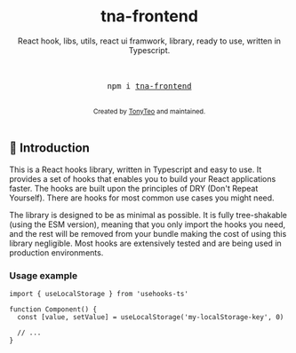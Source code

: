 <div align="center">
<h1>tna-frontend</h1>

<div>React hook, libs, utils, react ui framwork, library, ready to use, written in Typescript.</div>

<br />

<br />
  <pre>npm i <a href="https://www.npmjs.com/package/tna-frontend">tna-frontend</a></pre>
  <br />

<div align="center">
  <sub>Created by <a href="https://github.com/tuannafed">TonyTeo</a> and maintained.</sub>
</div>

</div>

<br />

## 💫 Introduction

This is a React hooks library, written in Typescript and easy to use. It provides a set of hooks that enables you to build your React applications faster. The hooks are built upon the principles of DRY (Don't Repeat Yourself). There are hooks for most common use cases you might need.

The library is designed to be as minimal as possible. It is fully tree-shakable (using the ESM version), meaning that you only import the hooks you need, and the rest will be removed from your bundle making the cost of using this library negligible. Most hooks are extensively tested and are being used in production environments.

### Usage example

```tsx
import { useLocalStorage } from 'usehooks-ts'

function Component() {
  const [value, setValue] = useLocalStorage('my-localStorage-key', 0)

  // ...
}
```
